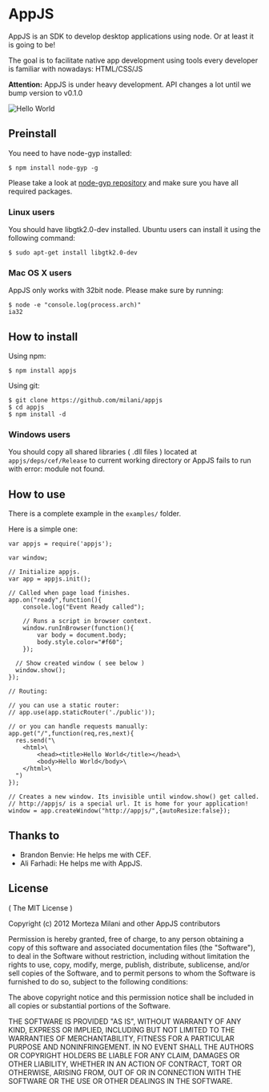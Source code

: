 # AppJS

AppJS is an SDK to develop desktop applications using node. Or at least
it is going to be!

The goal is to facilitate native app development using
tools every developer is familiar with nowadays: HTML/CSS/JS

**Attention:** AppJS is under heavy development. API changes a lot until we bump version to v0.1.0

![Hello World](https://github.com/milani/appjs/raw/master/examples/output.png "Hello World")

## Preinstall

You need to have node-gyp installed:

    $ npm install node-gyp -g

Please take a look at [node-gyp repository](https://github.com/TooTallNate/node-gyp/) 
and make sure you have all required packages.

### Linux users

You should have libgtk2.0-dev installed. Ubuntu users can install it using the following command:

    $ sudo apt-get install libgtk2.0-dev

### Mac OS X users

AppJS only works with 32bit node. Please make sure by running:

    $ node -e "console.log(process.arch)"
    ia32

## How to install

Using npm:

    $ npm install appjs

Using git:

    $ git clone https://github.com/milani/appjs
    $ cd appjs
    $ npm install -d

### Windows users

You should copy all shared libraries ( .dll files ) located at `appjs/deps/cef/Release`
to current working directory or AppJS fails to run with error: module not found.

## How to use

There is a complete example in the `examples/` folder.

Here is a simple one:

    var appjs = require('appjs');

    var window;

    // Initialize appjs.
    var app = appjs.init();

    // Called when page load finishes.
    app.on("ready",function(){
        console.log("Event Ready called");

        // Runs a script in browser context.
        window.runInBrowser(function(){
            var body = document.body;
            body.style.color="#f60";
        });

      // Show created window ( see below )
      window.show();
    });

    // Routing:

    // you can use a static router:
    // app.use(app.staticRouter('./public'));

    // or you can handle requests manually:
    app.get("/",function(req,res,next){
      res.send("\
        <html>\
            <head><title>Hello World</title></head>\
            <body>Hello World</body>\
        </html>\
      ")
    });

    // Creates a new window. Its invisible until window.show() get called.
    // http://appjs/ is a special url. It is home for your application!
    window = app.createWindow("http://appjs/",{autoResize:false});

## Thanks to

* Brandon Benvie: He helps me with CEF.
* Ali Farhadi: He helps me with AppJS.

## License
( The MIT License )

Copyright (c) 2012 Morteza Milani and other AppJS contributors

Permission is hereby granted, free of charge, to any person obtaining
a copy of this software and associated documentation files (the
"Software"), to deal in the Software without restriction, including
without limitation the rights to use, copy, modify, merge, publish,
distribute, sublicense, and/or sell copies of the Software, and to
permit persons to whom the Software is furnished to do so, subject to
the following conditions:

The above copyright notice and this permission notice shall be
included in all copies or substantial portions of the Software.

THE SOFTWARE IS PROVIDED "AS IS", WITHOUT WARRANTY OF ANY KIND,
EXPRESS OR IMPLIED, INCLUDING BUT NOT LIMITED TO THE WARRANTIES OF
MERCHANTABILITY, FITNESS FOR A PARTICULAR PURPOSE AND
NONINFRINGEMENT. IN NO EVENT SHALL THE AUTHORS OR COPYRIGHT HOLDERS BE
LIABLE FOR ANY CLAIM, DAMAGES OR OTHER LIABILITY, WHETHER IN AN ACTION
OF CONTRACT, TORT OR OTHERWISE, ARISING FROM, OUT OF OR IN CONNECTION
WITH THE SOFTWARE OR THE USE OR OTHER DEALINGS IN THE SOFTWARE.
